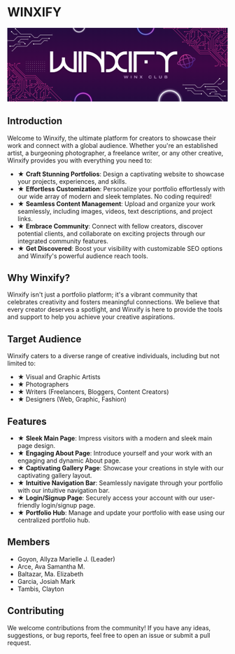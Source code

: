 # WINXIFY

![Winxify Logo](https://github.com/jshmrk/JUMPING-AWD-FEUTECH/raw/main/HEADER.png)

## Introduction
Welcome to Winxify, the ultimate platform for creators to showcase their work and connect with a global audience. Whether you're an established artist, a burgeoning photographer, a freelance writer, or any other creative, Winxify provides you with everything you need to:

- ★ **Craft Stunning Portfolios**: Design a captivating website to showcase your projects, experiences, and skills.
- ★ **Effortless Customization**: Personalize your portfolio effortlessly with our wide array of modern and sleek templates. No coding required!
- ★ **Seamless Content Management**: Upload and organize your work seamlessly, including images, videos, text descriptions, and project links.
- ★ **Embrace Community**: Connect with fellow creators, discover potential clients, and collaborate on exciting projects through our integrated community features.
- ★ **Get Discovered**: Boost your visibility with customizable SEO options and Winxify's powerful audience reach tools.

## Why Winxify?
Winxify isn't just a portfolio platform; it's a vibrant community that celebrates creativity and fosters meaningful connections. We believe that every creator deserves a spotlight, and Winxify is here to provide the tools and support to help you achieve your creative aspirations.

## Target Audience
Winxify caters to a diverse range of creative individuals, including but not limited to:
- ★ Visual and Graphic Artists
- ★ Photographers
- ★ Writers (Freelancers, Bloggers, Content Creators)
- ★ Designers (Web, Graphic, Fashion)


## Features
- ★ **Sleek Main Page**: Impress visitors with a modern and sleek main page design.
- ★ **Engaging About Page**: Introduce yourself and your work with an engaging and dynamic About page.
- ★ **Captivating Gallery Page**: Showcase your creations in style with our captivating gallery layout.
- ★ **Intuitive Navigation Bar**: Seamlessly navigate through your portfolio with our intuitive navigation bar.
- ★ **Login/Signup Page**: Securely access your account with our user-friendly login/signup page.
- ★ **Portfolio Hub**: Manage and update your portfolio with ease using our centralized portfolio hub.

## Members
- Goyon, Allyza Marielle J. (Leader)
- Arce, Ava Samantha M.
- Baltazar, Ma. Elizabeth
- Garcia, Josiah Mark
- Tambis, Clayton


## Contributing

We welcome contributions from the community! If you have any ideas, suggestions, or bug reports, feel free to open an issue or submit a pull request.
